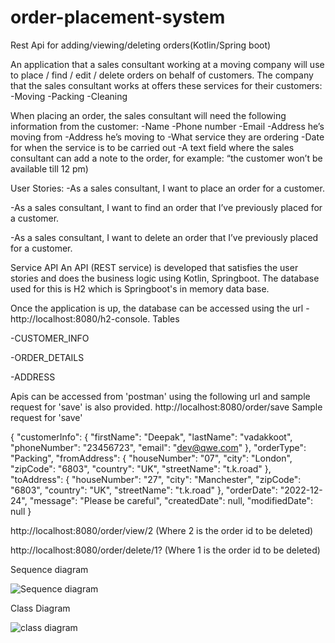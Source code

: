 # order-placement-system
Rest Api for adding/viewing/deleting orders(Kotlin/Spring boot)

An application that a sales consultant working at a moving company will use to place / find / edit / delete orders on behalf of customers.
The company that the sales consultant works at offers these services for their customers:
-Moving
-Packing
-Cleaning

When placing an order, the sales consultant will need the following information from the customer:
-Name
-Phone number
-Email
-Address he’s moving from
-Address he’s moving to
-What service they are ordering
-Date for when the service is to be carried out
-A text field where the sales consultant can add a note to the order, for example: “the customer won’t be available till 12 pm)


User Stories:
-As a sales consultant, I want to place an order for a customer. 

-As a sales consultant, I want to find an order that I’ve previously placed for a customer. 

-As a sales consultant, I want to delete an order that I’ve previously placed for a customer. 

Service API
An API (REST service) is developed that satisfies the user stories and does the business logic using Kotlin, Springboot. The database used for this is H2 which is Springboot's in memory data base.

Once the application is up, the database can be accessed using the url - http://localhost:8080/h2-console.
Tables

-CUSTOMER_INFO

-ORDER_DETAILS

-ADDRESS

Apis can be accessed from 'postman' using the following url and sample request for 'save' is also provided.
http://localhost:8080/order/save
Sample request for 'save'

{
    "customerInfo": {
        "firstName": "Deepak",
        "lastName": "vadakkoot",
        "phoneNumber": "23456723",
        "email": "dev@qwe.com"
    },
    "orderType": "Packing",
    "fromAddress": {
        "houseNumber": "07",
        "city": "London",
        "zipCode": "6803",
        "country": "UK",
        "streetName": "t.k.road"
    },
    "toAddress": {
        "houseNumber": "27",
        "city": "Manchester",
        "zipCode": "6803",
        "country": "UK",
        "streetName": "t.k.road"
    },
    "orderDate": "2022-12-24",
    "message": "Please be careful",
    "createdDate": null,
    "modifiedDate": null
}


http://localhost:8080/order/view/2 (Where 2 is the order id to be deleted)

http://localhost:8080/order/delete/1? (Where 1 is the order id to be deleted)

Sequence diagram

![Sequence diagram](https://user-images.githubusercontent.com/9262657/188100394-211d96b4-5b12-4f6b-a6bb-c17d552e3df8.jpg)


Class Diagram

![class diagram](https://user-images.githubusercontent.com/9262657/188100510-8b31bb51-2810-4b79-82b1-5b2401c8d18a.jpg)





